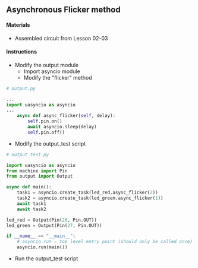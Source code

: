 ## Asynchronous Flicker method

#### Materials
 - Assembled circuit from Lesson 02-03

#### Instructions
 - Modify the output module
   - Import asyncio module
   - Modify the "flicker" method
```Python
# output.py

...
import uasyncio as asyncio
...
    async def async_flicker(self, delay):
        self.pin.on()
        await asyncio.sleep(delay)
        self.pin.off()
```
 - Modify the output_test script
```Python
# output_test.py

import uasyncio as asyncio
from machine import Pin
from output import Output

async def main():
    task1 = asyncio.create_task(led_red.async_flicker(2))
    task2 = asyncio.create_task(led_green.async_flicker(1))
    await task1
    await task2

led_red = Output(Pin(26, Pin.OUT))
led_green = Output(Pin(27, Pin.OUT))

if __name__ == "__main__":
    # asyncio.run - top level entry point (should only be called once)
    asyncio.run(main())
```
- Run the output_test script
